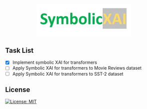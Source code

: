  <p align="center">
    <img src="figures/logo.jpeg" width="300" title="The Logo">
 </p>

## Task List
- [x] Implement symbolic XAI for transformers
- [ ] Apply Symbolic XAI for transformers to Movie Reviews dataset
- [ ] Apply Symbolic XAI for transformers to SST-2 dataset

## License
[![License: MIT](https://img.shields.io/github/license/FarnoushRJ/MLAlgorithms?color=blueviolet&style=for-the-badge)](https://opensource.org/licenses/MIT)
